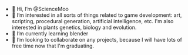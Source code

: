 - 👋 Hi, I’m @ScienceMoo
- 👀 I’m interested in all sorts of things related to game development: art, scripting, procedural generation, artificial intelligence, etc. I'm also interested in plants genetics, biology and evolution.
- 🌱 I’m currently learning blender
- 💞️ I’m looking to collaborate on any projects, because I will have lots of free time now that I'm graduating.

<!---
ScienceMoo/ScienceMoo is a ✨ special ✨ repository because its `README.md` (this file) appears on your GitHub profile.
You can click the Preview link to take a look at your changes.
--->
